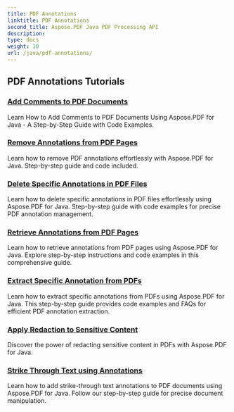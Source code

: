 ```yaml
---
title: PDF Annotations
linktitle: PDF Annotations
second_title: Aspose.PDF Java PDF Processing API
description: 
type: docs
weight: 10
url: /java/pdf-annotations/
---
```


## PDF Annotations Tutorials
### [Add Comments to PDF Documents](./add-comments-pdf-documents/)
Learn How to Add Comments to PDF Documents Using Aspose.PDF for Java - A Step-by-Step Guide with Code Examples.
### [Remove Annotations from PDF Pages](./remove-annotations-pdf-pages/)
Learn how to remove PDF annotations effortlessly with Aspose.PDF for Java. Step-by-step guide and code included.
### [Delete Specific Annotations in PDF Files](./delete-specific-annotations-pdf-files/)
Learn how to delete specific annotations in PDF files effortlessly using Aspose.PDF for Java. Step-by-step guide with code examples for precise PDF annotation management.
### [Retrieve Annotations from PDF Pages](./retrieve-annotations-pdf-pages/)
Learn how to retrieve annotations from PDF pages using Aspose.PDF for Java. Explore step-by-step instructions and code examples in this comprehensive guide.
### [Extract Specific Annotation from PDFs](./extract-specific-annotation-pdfs/)
Learn how to extract specific annotations from PDFs using Aspose.PDF for Java. This step-by-step guide provides code examples and FAQs for efficient PDF annotation extraction.
### [Apply Redaction to Sensitive Content](./apply-redaction-sensitive-content/)
Discover the power of redacting sensitive content in PDFs with Aspose.PDF for Java.
### [Strike Through Text using Annotations](./strike-through-text-using-annotations/)
Learn how to add strike-through text annotations to PDF documents using Aspose.PDF for Java. Follow our step-by-step guide for precise document manipulation.
